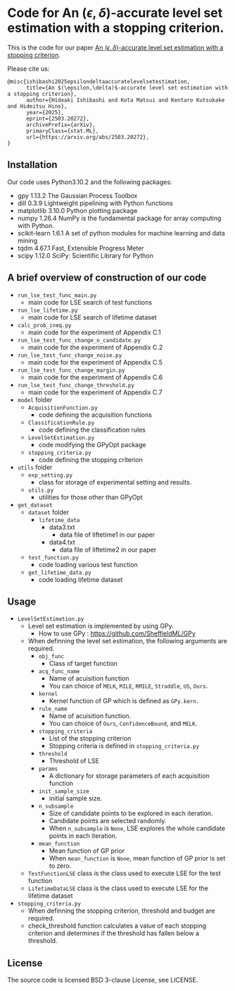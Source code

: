 # Code for An $(\epsilon,\delta)$-accurate level set estimation with a stopping criterion.

This is the code for our paper [An $(\epsilon,\delta)$-accurate level set estimation with a stopping criterion](https://arxiv.org/abs/2503.20272).

Please cite us:

```
@misc{ishibashi2025epsilondeltaaccuratelevelsetestimation,
      title={An $(\epsilon,\delta)$-accurate level set estimation with a stopping criterion}, 
      author={Hideaki Ishibashi and Kota Matsui and Kentaro Kutsukake and Hideitsu Hino},
      year={2025},
      eprint={2503.20272},
      archivePrefix={arXiv},
      primaryClass={stat.ML},
      url={https://arxiv.org/abs/2503.20272}, 
}
```

## Installation
Our code uses Python3.10.2 and the following packages:
- gpy             1.13.2  The Gaussian Process Toolbox
- dill            0.3.9   Lightweight pipelining with Python functions
- matplotlib      3.10.0  Python plotting package
- numpy           1.26.4  NumPy is the fundamental package for array computing with Python.
- scikit-learn    1.6.1   A set of python modules for machine learning and data mining
- tqdm            4.67.1  Fast, Extensible Progress Meter
- scipy           1.12.0  SciPy: Scientific Library for Python

## A brief overview of construction of our code

- `run_lse_test_func_main.py`
  - main code for LSE search of test functions
- `run_lse_lifetime.py`
  - main code for LSE search of lifetime dataset
- `calc_prob_ineq.py`
  - main code for the experiment of Appendix C.1
- `run_lse_test_func_change_n_candidate.py`
  - main code for the experiment of Appendix C.2
- `run_lse_test_func_change_noise.py`
  - main code for the experiment of Appendix C.5
- `run_lse_test_func_change_margin.py`
  - main code for the experiment of Appendix C.6
- `run_lse_test_func_change_threshold.py`
  - main code for the experiment of Appendix C.7
- `model` folder
  - `AcquisitionFunction.py`
    - code defining the acquisition functions
  - `ClassificationRule.py`
    - code defining the classification rules
  - `LevelSetEstimation.py`
    - code modifying the GPyOpt package
  - `stopping_criteria.py`
    - code defining the stopping criterion
- `utils` folder
  - `exp_setting.py`
    - class for storage of experimental setting and results.
  - `utils.py`
    - utilities for those other than GPyOpt
- `get_dataset`
    - `dataset` folder
      - `lifetime_data`
        - data3.txt
          - data file of liftetime1 in our paper
        - data4.txt
          - data file of liftetime2 in our paper
    - `test_function.py`
      - code loading various test function
    - `get_lifetime_data.py`
      - code loading lifetime dataset

## Usage
- `LevelSetEstimation.py`
    - Level set estimation is implemented by using GPy.
      - How to use GPy : https://github.com/SheffieldML/GPy
    - When definning the level set estimation, the following arguments are required.
      - `obj_func`
        - Class of target function
      - `acq_func_name`
        - Name of acuisition function
        - You can choice of `MELK`, `MILE`, `RMILE`, `Straddle`, `US`, `Ours`.
      - `kernel`
        - Kernel function of GP which is defined as `GPy.kern`.
      - `rule_name`
        - Name of acuisition function.
        - You can choice of `Ours`, `ConfidenceBound`, and `MELK`.
      - `stopping_criteria`
        - List of the stopping criterion
        - Stopping criteria is defined in `stopping_criteria.py`
      - `threshold`
        - Threshold of LSE
      - `params`
        - A dictionary for storage parameters of each acquisition function
      - `init_sample_size`
        - initial sample size. 
      - `n_subsample`
        - Size of candidate points to be explored in each iteration.
        - Candidate points are selected randomly.
        - When `n_subsample` is `None`, LSE explores the whole candidate points in each iteration.
      - `mean_function`
        - Mean function of GP prior
        - When `mean_function` is `None`, mean function of GP prior is set to zero.
    - `TestFunctionLSE` class is the class used to execute LSE for the test function
    - `LifetimeDataLSE` class is the class used to execute LSE for the lifetime dataset
- `stopping_criteria.py`
    - When definning the stopping criterion, threshold and budget are required.
    - check_threshold function calculates a value of each stopping criterion and determines if the threshold has fallen below a threshold.

## License
The source code is licensed BSD 3-clause License, see LICENSE.

